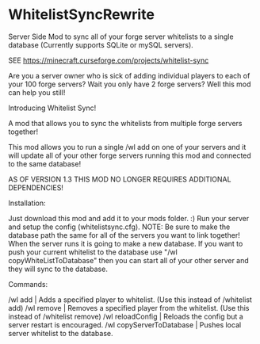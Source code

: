 # WhitelistSyncRewrite
Server Side Mod to sync all of your forge server whitelists to a single database (Currently supports SQLite or mySQL servers).

SEE https://minecraft.curseforge.com/projects/whitelist-sync

Are you a server owner who is sick of adding individual players to each of your 100 forge servers? Wait you only have 2 forge servers? Well this mod can help you still!

 

Introducing Whitelist Sync!

 

A mod that allows you to sync the whitelists from multiple forge servers together!

 

This mod allows you to run a single /wl add <player> on one of your servers and it will update all of your other forge servers running this mod and connected to the same database!

AS OF VERSION 1.3 THIS MOD NO LONGER REQUIRES ADDITIONAL DEPENDENCIES!
 

Installation:

Just download this mod and add it to your mods folder. :)
Run your server and setup the config (whitelistsync.cfg).
NOTE: Be sure to make the database path the same for all of the servers you want to link together!
When the server runs it is going to make a new database. If you want to push your current whitelist to the database use "/wl copyWhiteListToDatabase" then you can start all of your other server and they will sync to the database.
 

Commands:

/wl add <player> | Adds a specified player to whitelist. (Use this instead of /whitelist add)
/wl remove <player> | Removes a specified player from the whitelist. (Use this instead of /whitelist remove)
/wl reloadConfig | Reloads the config but a server restart is encouraged.
/wl copyServerToDatabase | Pushes local server whitelist to the database.
